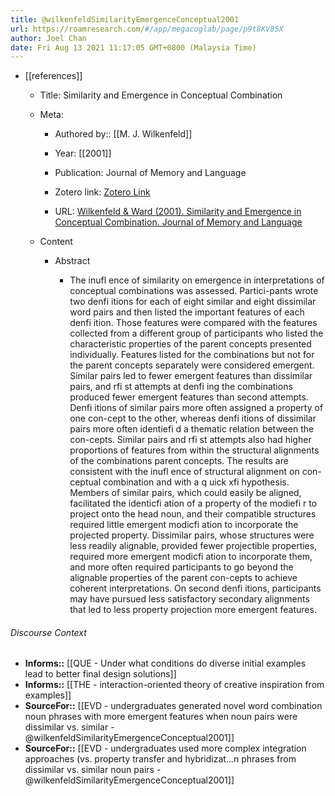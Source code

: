 ```yaml
---
title: @wilkenfeldSimilarityEmergenceConceptual2001
url: https://roamresearch.com/#/app/megacoglab/page/p9t8KV85X
author: Joel Chan
date: Fri Aug 13 2021 11:17:05 GMT+0800 (Malaysia Time)
---
```


- [[references]]

    - Title: Similarity and Emergence in Conceptual Combination

    - Meta:

        - Authored by:: [[M. J. Wilkenfeld]]

        - Year: [[2001]]

        - Publication: Journal of Memory and Language

        - Zotero link: [Zotero Link](zotero://select/items/7_GEKTIL94)

        - URL: [Wilkenfeld & Ward (2001). Similarity and Emergence in Conceptual Combination. Journal of Memory and Language](undefined)

    - Content

        - Abstract

            - The inufl ence of similarity on emergence in interpretations of conceptual combinations was assessed. Partici-pants wrote two denfi itions for each of eight similar and eight dissimilar word pairs and then listed the important features of each denfi ition. Those features were compared with the features collected from a different group of participants who listed the characteristic properties of the parent concepts presented individually. Features listed for the combinations but not for the parent concepts separately were considered emergent. Similar pairs led to fewer emergent features than dissimilar pairs, and rfi st attempts at denfi ing the combinations produced fewer emergent features than second attempts. Denfi itions of similar pairs more often assigned a property of one con-cept to the other, whereas denfi itions of dissimilar pairs more often identiefi d a thematic relation between the con-cepts. Similar pairs and rfi st attempts also had higher proportions of features from within the structural alignments of the combinations parent concepts. The results are consistent with the inufl ence of structural alignment on con-ceptual combination and with a q uick xfi hypothesis. Members of similar pairs, which could easily be aligned, facilitated the identicfi ation of a property of the modiefi r to project onto the head noun, and their compatible structures required little emergent modicfi ation to incorporate the projected property. Dissimilar pairs, whose structures were less readily alignable, provided fewer projectible properties, required more emergent modicfi ation to incorporate them, and more often required participants to go beyond the alignable properties of the parent con-cepts to achieve coherent interpretations. On second denfi itions, participants may have pursued less satisfactory secondary alignments that led to less property projection more emergent features.

###### Discourse Context

- **Informs::** [[QUE - Under what conditions do diverse initial examples lead to better final design solutions]]
- **Informs::** [[THE - interaction-oriented theory of creative inspiration from examples]]
- **SourceFor::** [[EVD - undergraduates generated novel word combination noun phrases with more emergent features when noun pairs were dissimilar vs. similar - @wilkenfeldSimilarityEmergenceConceptual2001]]
- **SourceFor::** [[EVD - undergraduates used more complex integration approaches (vs. property transfer and hybridizat...n phrases from dissimilar vs. similar noun pairs - @wilkenfeldSimilarityEmergenceConceptual2001]]
